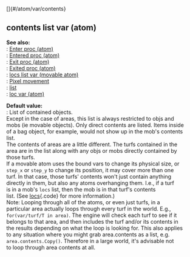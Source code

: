 []{#/atom/var/contents}    
## contents list var (atom)    
**See also:**    
:   [Enter proc (atom)](/ref/atom/proc/Enter)    
:   [Entered proc (atom)](/ref/atom/proc/Entered)    
:   [Exit proc (atom)](/ref/atom/proc/Exit)    
:   [Exited proc (atom)](/ref/atom/proc/Exited)    
:   [locs list var (movable atom)](/ref/atom/movable/var/locs)    
:   [Pixel movement](/ref/%7Bnotes%7D/pixel-movement)    
:   [list](/ref/list)    
:   [loc var (atom)](/ref/atom/var/loc)    
<!-- -->    
**Default value:**    
:   List of contained objects.    
Except in the case of areas, this list is always restricted to objs and    
mobs (ie movable objects). Only direct contents are listed. Items inside    
of a bag object, for example, would not show up in the mob\'s contents    
list.    
The contents of areas are a little different. The turfs contained in the    
area are in the list along with any objs or mobs directly contained by    
those turfs.    
If a movable atom uses the bound vars to change its physical size, or    
`step_x` or `step_y` to change its position, it may cover more than one    
turf. In that case, those turfs\' contents won\'t just contain anything    
directly in them, but also any atoms overhanging them. I.e., if a turf    
is in a mob\'s `locs` list, then the mob is in that turf\'s contents    
list. (See [locs](/ref/atom/movable/var/locs){.code} for more information.)    
Note: Looping through all of the atoms, or even just turfs, in a    
particular area actually loops through every turf in the world. E.g.,    
`for(var/turf/T in area)`. The engine will check each turf to see if it    
belongs to that area, and then includes the turf and/or its contents in    
the results depending on what the loop is looking for. This also applies    
to any situation where you might grab area.contents as a list, e.g.    
`area.contents.Copy()`. Therefore in a large world, it\'s advisable not    
to loop through area contents at all.  